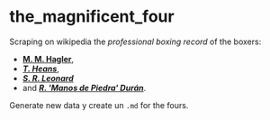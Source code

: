 # the_magnificent_four
Scraping on wikipedia the _professional boxing record_ of the boxers:
- [__M. M. Hagler__](https://en.wikipedia.org/wiki/Marvelous_Marvin_Hagler),
- [___T. Heans___](https://en.wikipedia.org/wiki/Thomas_Hearns),
- [___S. R. Leonard___](https://en.wikipedia.org/wiki/Sugar_Ray_Leonard)
- and [___R. 'Manos de Piedra' Durán___](https://en.wikipedia.org/wiki/Roberto_Dur%C3%A1n).  

Generate new data y create un `.md` for the fours.
